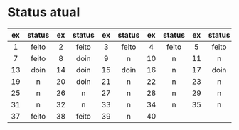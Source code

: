 # Status atual

|  ex | status |  ex | status |  ex | status |  ex | status |  ex | status |  ex | status |
|:---:|  :---: |:---:|  :---: |:---:|  :---: |:---:|  :---: |:---:|  :---: |:---:|  :---: |
|  1  |  feito |  2  |  feito |  3  |  feito |  4  |  feito |  5  |  feito |  6  |    n   |
|  7  |  feito |  8  |  doin  |  9  |    n   |  10 |    n   |  11 |    n   |  12 |    n   |
|  13 |  doin  |  14 |  doin  |  15 |  doin  |  16 |    n   |  17 |  doin  |  18 |    n   |
|  19 |    n   |  20 |  doin  |  21 |    n   |  22 |    n   |  23 |    n   |  24 |    n   |
|  25 |    n   |  26 |    n   |  27 |    n   |  28 |    n   |  29 |    n   |  30 |    n   |
|  31 |    n   |  32 |    n   |  33 |    n   |  34 |    n   |  35 |    n   |  36 |    n   |
|  37 |  feito |  38 |  feito |  39 |    n   |  40 |

